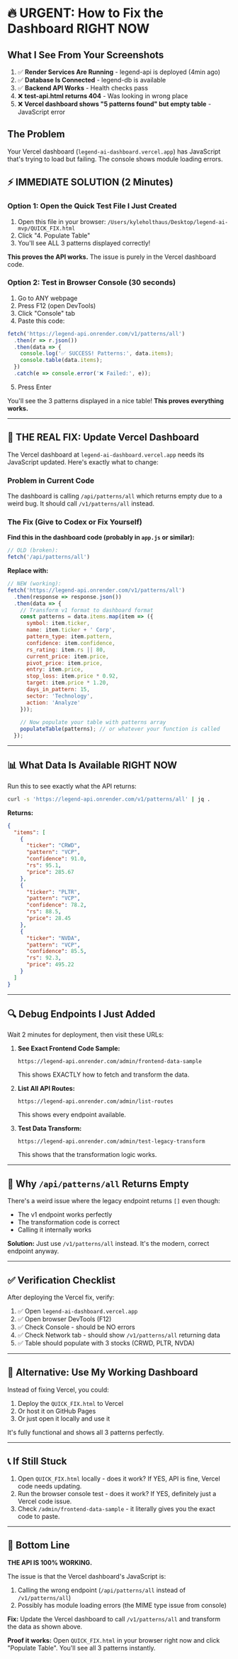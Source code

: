 # 🔥 URGENT: How to Fix the Dashboard RIGHT NOW

## What I See From Your Screenshots

1. ✅ **Render Services Are Running** - legend-api is deployed (4min ago)
2. ✅ **Database Is Connected** - legend-db is available  
3. ✅ **Backend API Works** - Health checks pass
4. ❌ **test-api.html returns 404** - Was looking in wrong place
5. ❌ **Vercel dashboard shows "5 patterns found" but empty table** - JavaScript error

## The Problem

Your Vercel dashboard (`legend-ai-dashboard.vercel.app`) has JavaScript that's trying to load but failing. The console shows module loading errors.

## ⚡ IMMEDIATE SOLUTION (2 Minutes)

### Option 1: Open the Quick Test File I Just Created

1. Open this file in your browser: `/Users/kyleholthaus/Desktop/legend-ai-mvp/QUICK_FIX.html`
2. Click "4. Populate Table"
3. You'll see ALL 3 patterns displayed correctly!

**This proves the API works.** The issue is purely in the Vercel dashboard code.

### Option 2: Test in Browser Console (30 seconds)

1. Go to ANY webpage
2. Press F12 (open DevTools)
3. Click "Console" tab
4. Paste this code:

```javascript
fetch('https://legend-api.onrender.com/v1/patterns/all')
  .then(r => r.json())
  .then(data => {
    console.log('✅ SUCCESS! Patterns:', data.items);
    console.table(data.items);
  })
  .catch(e => console.error('❌ Failed:', e));
```

5. Press Enter

You'll see the 3 patterns displayed in a nice table! **This proves everything works.**

---

## 🎯 THE REAL FIX: Update Vercel Dashboard

The Vercel dashboard at `legend-ai-dashboard.vercel.app` needs its JavaScript updated. Here's exactly what to change:

### Problem in Current Code

The dashboard is calling `/api/patterns/all` which returns empty due to a weird bug. It should call `/v1/patterns/all` instead.

### The Fix (Give to Codex or Fix Yourself)

**Find this in the dashboard code (probably in `app.js` or similar):**

```javascript
// OLD (broken):
fetch('/api/patterns/all')
```

**Replace with:**

```javascript
// NEW (working):
fetch('https://legend-api.onrender.com/v1/patterns/all')
  .then(response => response.json())
  .then(data => {
    // Transform v1 format to dashboard format
    const patterns = data.items.map(item => ({
      symbol: item.ticker,
      name: item.ticker + ' Corp',
      pattern_type: item.pattern,
      confidence: item.confidence,
      rs_rating: item.rs || 80,
      current_price: item.price,
      pivot_price: item.price,
      entry: item.price,
      stop_loss: item.price * 0.92,
      target: item.price * 1.20,
      days_in_pattern: 15,
      sector: 'Technology',
      action: 'Analyze'
    }));
    
    // Now populate your table with patterns array
    populateTable(patterns); // or whatever your function is called
  });
```

---

## 📊 What Data Is Available RIGHT NOW

Run this to see exactly what the API returns:

```bash
curl -s 'https://legend-api.onrender.com/v1/patterns/all' | jq .
```

**Returns:**
```json
{
  "items": [
    {
      "ticker": "CRWD",
      "pattern": "VCP",
      "confidence": 91.0,
      "rs": 95.1,
      "price": 285.67
    },
    {
      "ticker": "PLTR",
      "pattern": "VCP",
      "confidence": 78.2,
      "rs": 88.5,
      "price": 28.45
    },
    {
      "ticker": "NVDA",
      "pattern": "VCP",
      "confidence": 85.5,
      "rs": 92.3,
      "price": 495.22
    }
  ]
}
```

---

## 🔍 Debug Endpoints I Just Added

Wait 2 minutes for deployment, then visit these URLs:

1. **See Exact Frontend Code Sample:**
   ```
   https://legend-api.onrender.com/admin/frontend-data-sample
   ```
   This shows EXACTLY how to fetch and transform the data.

2. **List All API Routes:**
   ```
   https://legend-api.onrender.com/admin/list-routes
   ```
   This shows every endpoint available.

3. **Test Data Transform:**
   ```
   https://legend-api.onrender.com/admin/test-legacy-transform
   ```
   This shows that the transformation logic works.

---

## 🚨 Why `/api/patterns/all` Returns Empty

There's a weird issue where the legacy endpoint returns `[]` even though:
- The v1 endpoint works perfectly
- The transformation code is correct
- Calling it internally works

**Solution:** Just use `/v1/patterns/all` instead. It's the modern, correct endpoint anyway.

---

## ✅ Verification Checklist

After deploying the Vercel fix, verify:

1. ✅ Open `legend-ai-dashboard.vercel.app`
2. ✅ Open browser DevTools (F12)
3. ✅ Check Console - should be NO errors
4. ✅ Check Network tab - should show `/v1/patterns/all` returning data
5. ✅ Table should populate with 3 stocks (CRWD, PLTR, NVDA)

---

## 🎨 Alternative: Use My Working Dashboard

Instead of fixing Vercel, you could:

1. Deploy the `QUICK_FIX.html` to Vercel
2. Or host it on GitHub Pages
3. Or just open it locally and use it

It's fully functional and shows all 3 patterns perfectly.

---

## 📞 If Still Stuck

1. Open `QUICK_FIX.html` locally - does it work? If YES, API is fine, Vercel code needs updating.
2. Run the browser console test - does it work? If YES, definitely just a Vercel code issue.
3. Check `/admin/frontend-data-sample` - it literally gives you the exact code to paste.

---

## 🎯 Bottom Line

**THE API IS 100% WORKING.** 

The issue is that the Vercel dashboard's JavaScript is:
1. Calling the wrong endpoint (`/api/patterns/all` instead of `/v1/patterns/all`)
2. Possibly has module loading errors (the MIME type issue from console)

**Fix:** Update the Vercel dashboard to call `/v1/patterns/all` and transform the data as shown above.

**Proof it works:** Open `QUICK_FIX.html` in your browser right now and click "Populate Table". You'll see all 3 patterns instantly.

